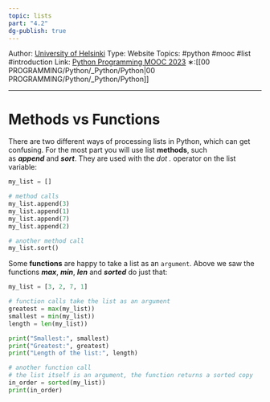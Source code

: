 ```yaml
---
topic: lists
part: "4.2"
dg-publish: true
---
```

Author: [University of Helsinki](https://programming-23.mooc.fi/)
Type: Website
Topics: #python #mooc #list  #introduction
Link: [Python Programming MOOC 2023](https://programming-23.mooc.fi/)
∗:[[00 PROGRAMMING/Python/_Python/Python\|00 PROGRAMMING/Python/_Python/Python]] 

---
# Methods vs Functions
There are two different ways of processing lists in Python, which can get confusing. 
For the most part you will use list __methods__, such as ___append___ and ___sort___. 
They are used with the _dot_ _._ operator on the list variable:

```python
my_list = []

# method calls
my_list.append(3)
my_list.append(1)
my_list.append(7)
my_list.append(2)

# another method call
my_list.sort()
```

Some __functions__ are happy to take a list as an `argument`. Above we saw the functions ___max___, ___min___, ___len___ and ___sorted___ do just that:

```python
my_list = [3, 2, 7, 1]

# function calls take the list as an argument
greatest = max(my_list))
smallest = min(my_list))
length = len(my_list))

print("Smallest:", smallest)
print("Greatest:", greatest)
print("Length of the list:", length)

# another function call 
# the list itself is an argument, the function returns a sorted copy
in_order = sorted(my_list))
print(in_order)
```

